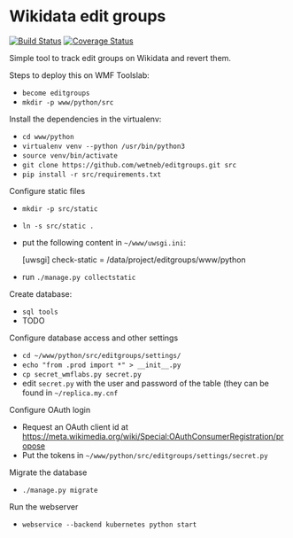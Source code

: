 Wikidata edit groups
====================

[![Build Status](https://travis-ci.org/wetneb/editgroups.svg?branch=master)](https://travis-ci.org/wetneb/editgroups) [![Coverage Status](https://coveralls.io/repos/github/wetneb/editgroups/badge.svg?branch=master)](https://coveralls.io/github/wetneb/editgroups?branch=master)

Simple tool to track edit groups on Wikidata and revert them.


Steps to deploy this on WMF Toolslab:

* `become editgroups`
* `mkdir -p www/python/src`

Install the dependencies in the virtualenv:
* `cd www/python`
* `virtualenv venv --python /usr/bin/python3`
* `source venv/bin/activate`
* `git clone https://github.com/wetneb/editgroups.git src`
* `pip install -r src/requirements.txt`

Configure static files
* `mkdir -p src/static`
* `ln -s src/static .`
* put the following content in `~/www/uwsgi.ini`:

    [uwsgi]
    check-static = /data/project/editgroups/www/python

* run `./manage.py collectstatic`


Create database:
* `sql tools`
* TODO

Configure database access and other settings
* `cd ~/www/python/src/editgroups/settings/`
* `echo "from .prod import *" > __init__.py`
* `cp secret_wmflabs.py secret.py`
* edit `secret.py` with the user and password of the table (they can be found in `~/replica.my.cnf`

Configure OAuth login
* Request an OAuth client id at https://meta.wikimedia.org/wiki/Special:OAuthConsumerRegistration/propose
* Put the tokens in `~/www/python/src/editgroups/settings/secret.py`

Migrate the database
* `./manage.py migrate`

Run the webserver
* `webservice --backend kubernetes python start`

